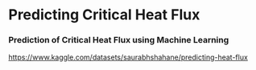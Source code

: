# Predicting Critical Heat Flux

### Prediction of Critical Heat Flux using Machine Learning

https://www.kaggle.com/datasets/saurabhshahane/predicting-heat-flux